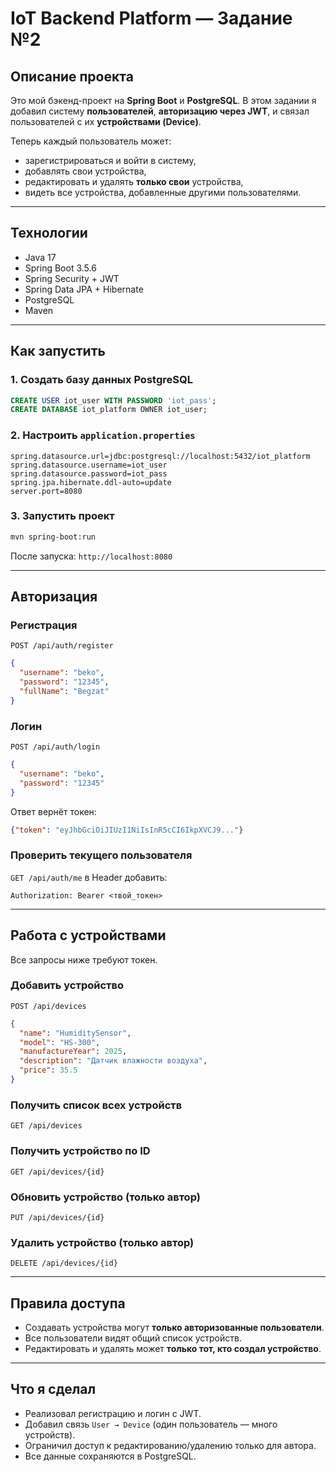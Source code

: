 # IoT Backend Platform — Задание №2

## Описание проекта

Это мой бэкенд-проект на **Spring Boot** и **PostgreSQL**.
В этом задании я добавил систему **пользователей**, **авторизацию через JWT**, и связал пользователей с их **устройствами (Device)**.

Теперь каждый пользователь может:

* зарегистрироваться и войти в систему,
* добавлять свои устройства,
* редактировать и удалять **только свои** устройства,
* видеть все устройства, добавленные другими пользователями.

---

## Технологии

* Java 17
* Spring Boot 3.5.6
* Spring Security + JWT
* Spring Data JPA + Hibernate
* PostgreSQL
* Maven

---

## Как запустить

### 1. Создать базу данных PostgreSQL

```sql
CREATE USER iot_user WITH PASSWORD 'iot_pass';
CREATE DATABASE iot_platform OWNER iot_user;
```

### 2. Настроить `application.properties`

```properties
spring.datasource.url=jdbc:postgresql://localhost:5432/iot_platform
spring.datasource.username=iot_user
spring.datasource.password=iot_pass
spring.jpa.hibernate.ddl-auto=update
server.port=8080
```

### 3. Запустить проект

```bash
mvn spring-boot:run
```

После запуска:
`http://localhost:8080`

---

## Авторизация

### Регистрация

`POST /api/auth/register`

```json
{
  "username": "beko",
  "password": "12345",
  "fullName": "Begzat"
}
```

### Логин

`POST /api/auth/login`

```json
{
  "username": "beko",
  "password": "12345"
}
```

Ответ вернёт токен:

```json
{"token": "eyJhbGciOiJIUzI1NiIsInR5cCI6IkpXVCJ9..."}
```

### Проверить текущего пользователя

`GET /api/auth/me`
в Header добавить:

```
Authorization: Bearer <твой_токен>
```

---

## Работа с устройствами

Все запросы ниже требуют токен.

### Добавить устройство

`POST /api/devices`

```json
{
  "name": "HumiditySensor",
  "model": "HS-300",
  "manufactureYear": 2025,
  "description": "Датчик влажности воздуха",
  "price": 35.5
}
```

### Получить список всех устройств

`GET /api/devices`

### Получить устройство по ID

`GET /api/devices/{id}`

### Обновить устройство (только автор)

`PUT /api/devices/{id}`

### Удалить устройство (только автор)

`DELETE /api/devices/{id}`

---

## Правила доступа

* Создавать устройства могут **только авторизованные пользователи**.
* Все пользователи видят общий список устройств.
* Редактировать и удалять может **только тот, кто создал устройство**.

---

## Что я сделал

* Реализовал регистрацию и логин с JWT.
* Добавил связь `User → Device` (один пользователь — много устройств).
* Ограничил доступ к редактированию/удалению только для автора.
* Все данные сохраняются в PostgreSQL.
